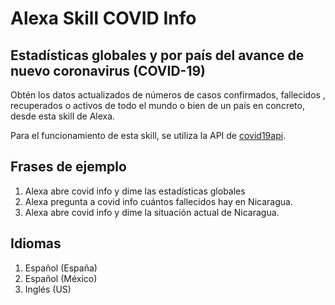 # Alexa Skill COVID Info

## Estadísticas globales y por país del avance de nuevo coronavirus (COVID-19)

Obtén los datos actualizados de números de casos confirmados, fallecidos , recuperados o activos de todo el mundo o bien de un país en concreto, desde esta skill de Alexa.

Para el funcionamiento de esta skill, se utiliza la API de [covid19api](https://covid19api.com/).

## Frases de ejemplo

1. Alexa abre covid info y dime las estadísticas globales
2. Alexa pregunta a covid info cuántos fallecidos hay en Nicaragua.
3. Alexa abre covid info y dime la situación actual de Nicaragua.

## Idiomas

1. Español (España)
2. Español (México)
3. Inglés (US)
